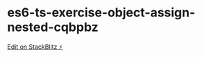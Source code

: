 # es6-ts-exercise-object-assign-nested-cqbpbz

[Edit on StackBlitz ⚡️](https://stackblitz.com/edit/es6-ts-exercise-object-assign-nested-cqbpbz)